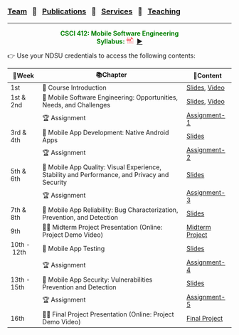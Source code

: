 ### [Team](stamlab.md) &nbsp;&nbsp;🌴&nbsp;&nbsp; [Publications](publications.md) &nbsp;&nbsp;🌴&nbsp;&nbsp; [Services](services.md) &nbsp;&nbsp;🌴&nbsp;&nbsp; [Teaching](teaching.md)
***
<style type="text/css">
.center{
  text-align:center; 
  display:block;
}
.centerImg {
  display: block;
  margin-left: 170px;  
}
</style>

<p class="center" style="color:green;">
<b>CSCI 412: Mobile Software Engineering</b> <br>
<b>Syllabus:</b> <a href="teaching/syllabus/412fall23.pdf" target="_blank"><img src="assets/img/pdficon.png" width="15" height="15"></a>&nbsp;&nbsp;<a href="https://youtu.be/XfkRyP2y3m0" target="_blank">▶️</a>
</p>
👉 Use your NDSU credentials to access the following contents:

| 📅Week                | 📚Chapter                                                            | 📁Content                                                                                                                                                                                                   | 
|-----------------------|----------------------------------------------------------------------|-------------------------------------------------------------------------------------------------------------------------------------------------------------------------------------------------------------|
| 1st                   | 🔖 Course Introduction                                               | <a href="https://docs.google.com/presentation/d/1BBqpcGUz5zTM6K5fRzpienib10zik6ceCV7jvo5MkcA/edit?usp=sharing" target="_blank">Slides</a>, <a href="https://youtu.be/XfkRyP2y3m0" target="_blank">Video</a> |
| 1st & 2nd             | 🔖 Mobile Software Engineering: Opportunities, Needs, and Challenges | <a href="https://docs.google.com/presentation/d/1HByiX5SAkvW0vNuwO5rRom-q5-7CanDmRTeBX2ymcFM/edit?usp=sharing" target="_blank">Slides</a>, <a href="https://youtu.be/VtT2LUfOra4" target="_blank">Video</a> |
|                       | 🏆 Assignment                                                        | <a href="https://docs.google.com/document/d/1NURDHBZo74xQM2mzepLoXcvuNTEtQc_rI-pWOs8hglM/edit?usp=sharing" target="_blank">Assignment-1</a>                                                                 |
| 3rd & 4th             | 🔖 Mobile App Development: Native Android Apps                       | <a href="https://docs.google.com/presentation/d/1DcFj_0GeWkSR6w_xQFZdBZJquyugb7zxh4uXWYTBK2E/edit?usp=sharing" target="_blank">Slides</a>                                                                   |
|                       | 🏆 Assignment                                                        | <a href="https://docs.google.com/document/d/1W3pyyvWSyawuWcMLtmuh1rs_RMYwwR97VRSv0JoNsCM/edit?usp=sharing" target="_blank">Assignment-2</a>                                                                 |
| 5th & 6th             | 🔖 Mobile App Quality: Visual Experience, Stability and Performance, and Privacy and Security                                   | <a href="https://docs.google.com/presentation/d/1rMD7uSYDUhQDJzX0c-EOSjjdaGCVVfbJ099SHTSBLhM/edit?usp=sharing" target="_blank">Slides</a>                                                                   |
|                       | 🏆 Assignment                                                        | <a href="https://docs.google.com/document/d/1AblRio-KHDrBCZ2T7s3TzDEygi2d1-ZSfKYiZ4DCoQs/edit?usp=sharing" target="_blank">Assignment-3</a>                                                                 |
| 7th & 8th             | 🔖 Mobile App Reliability: Bug Characterization, Prevention, and Detection                       | <a href="https://docs.google.com/presentation/d/1ctTys8p4Ff39gr2Vsj8l9dbIQWvvnmrCt9GEWh_Cb9A/edit?usp=sharing" target="_blank">Slides</a>                                                                   |
| 9th                   | 👩‍🏫 Midterm Project Presentation (Online: Project Demo Video)      | <a href="https://docs.google.com/document/d/1bIwxdAI689ojdFD1NphWYqlsOdsKvwWimfN9N_EL8cE/edit?usp=sharing" target="_blank">Midterm Project</a>                                                              |
| 10th&nbsp;-&nbsp;12th | 🔖 Mobile App Testing                                                | <a href="https://docs.google.com/presentation/d/1Ya-jcgZ_WlaSmCTMzSJe42biaSaIxurleomHXKh-FJ4/edit?usp=sharing" target="_blank">Slides</a>                                                                   |
|                       | 🏆 Assignment                                                        | <a href="https://docs.google.com/document/d/1puNGLJ0yU307TZm1xted46_TQVtJYf1PgK9EWllVEn8/edit?usp=sharing" target="_blank">Assignment-4</a>                                                                 |
| 13th - 15th           | 🔖 Mobile App Security: Vulnerabilities Prevention and Detection   | <a href="https://docs.google.com/presentation/d/1NGNzAIHzMQ0Njyq0cNqwgA1sIuOAh3VVylYhDZ2Y9H8/edit?usp=sharing" target="_blank">Slides</a>                                                                   |
|                       | 🏆 Assignment                                                        | <a href="https://docs.google.com/document/d/1sHDPdMzaRTPOUqgg8bJHSPTkmt6Ey3X_7lG83yf_4pY/edit?usp=sharing" target="_blank">Assignment-5</a>                                                                 |
| 16th                  | 👩‍🏫 Final Project Presentation (Online: Project Demo Video)        | <a href="https://docs.google.com/document/d/1LG6y3Sodl2F2rChTg2Cq2kQGLcba41Pls-76AQ0p968/edit?usp=sharing" target="_blank">Final Project</a>                                                                |

